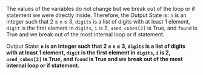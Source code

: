 The values of the variables do not change but we break out of the loop or if statement we were directly inside. Therefore, the Output State is: `n` is an integer such that 2 ≤ `n` ≤ 3, `digits` is a list of digits with at least 1 element, `digit` is the first element in `digits`, `i` is 2, `used_cubes[2]` is True, and `found` is True and we break out of the most internal loop or if statement.

Output State: **`n` is an integer such that 2 ≤ `n` ≤ 3, `digits` is a list of digits with at least 1 element, `digit` is the first element in `digits`, `i` is 2, `used_cubes[2]` is True, and `found` is True and we break out of the most internal loop or if statement.**